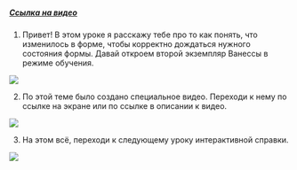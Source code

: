 ﻿##### [Ссылка на видео](https://youtu.be/UGjID7kaNMM)

001. Привет! В этом уроке я расскажу тебе про то как понять, что изменилось в форме, чтобы корректно дождаться нужного состояния формы. Давай откроем второй экземпляр Ванессы в режиме обучения.

![](https://vanessa-files.do.bit-erp.ru/Doc/1.2.041.1/MD/Глава08/images/000_КакПонятьЧтоИзменилосьВФормеЧтобыДождатьсяНужногоСостояния.png)

002. По этой теме было создано специальное видео. Переходи к нему по ссылке на экране или по ссылке в описании к видео.

![](https://vanessa-files.do.bit-erp.ru/Doc/1.2.041.1/MD/Глава08/images/009_КакПонятьЧтоИзменилосьВФормеЧтобыДождатьсяНужногоСостояния.png)

003. На этом всё, переходи к следующему уроку интерактивной справки.

![](https://vanessa-files.do.bit-erp.ru/Doc/1.2.041.1/MD/Глава08/images/012_КакПонятьЧтоИзменилосьВФормеЧтобыДождатьсяНужногоСостояния.png)
